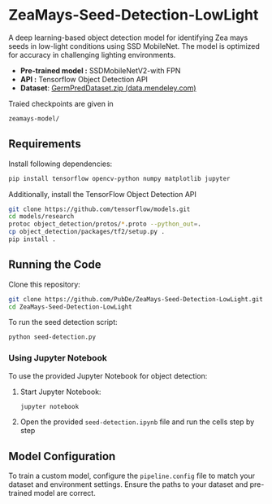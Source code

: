 # ZeaMays-Seed-Detection-LowLight
A deep learning-based object detection model for identifying Zea mays seeds in low-light conditions using SSD MobileNet. The model is optimized for accuracy in challenging lighting environments.

- **Pre-trained model :** SSDMobileNetV2-with FPN
- **API :** Tensorflow Object Detection API
- **Dataset**: [GermPredDataset.zip (data.mendeley.com)](https://data.mendeley.com/datasets/4wkt6thgp6/2/files/4ab46f9f-b34f-4112-a4be-0f3d6c459cf4)

Traied checkpoints are given in
```bash
zeamays-model/
```

## Requirements
Install following dependencies:
```bash
pip install tensorflow opencv-python numpy matplotlib jupyter
```
Additionally, install the TensorFlow Object Detection API
```bash
git clone https://github.com/tensorflow/models.git
cd models/research
protoc object_detection/protos/*.proto --python_out=.
cp object_detection/packages/tf2/setup.py .
pip install .
```

## Running the Code

Clone this repository:
```bash
git clone https://github.com/PubDe/ZeaMays-Seed-Detection-LowLight.git
cd ZeaMays-Seed-Detection-LowLight
```
To run the seed detection script:
```bash
python seed-detection.py
```

### Using Jupyter Notebook
To use the provided Jupyter Notebook for object detection:

1. Start Jupyter Notebook:
    ```bash
    jupyter notebook
    ```
2. Open the provided ```seed-detection.ipynb``` file and run the cells step by step

## Model Configuration

To train a custom model, configure the ```pipeline.config``` file to match your dataset and environment settings. Ensure the paths to your dataset and pre-trained model are correct.
